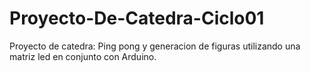 # Proyecto-De-Catedra-Ciclo01
 Proyecto de catedra: Ping pong y generacion de figuras utilizando una matriz led en conjunto con Arduino.
